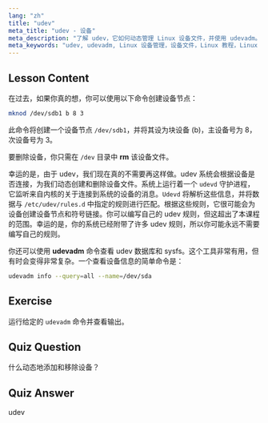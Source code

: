```yaml
---
lang: "zh"
title: "udev"
meta_title: "udev - 设备"
meta_description: "了解 udev，它如何动态管理 Linux 设备文件，并使用 udevadm。理解初学者的设备节点创建。"
meta_keywords: "udev, udevadm, Linux 设备管理，设备文件，Linux 教程，Linux 初学者，udev 规则，Linux 指南"
---
```


## Lesson Content

在过去，如果你真的想，你可以使用以下命令创建设备节点：

```bash
mknod /dev/sdb1 b 8 3
```

此命令将创建一个设备节点 `/dev/sdb1`，并将其设为块设备 (b)，主设备号为 8，次设备号为 3。

要删除设备，你只需在 `/dev` 目录中 **rm** 该设备文件。

幸运的是，由于 udev，我们现在真的不需要再这样做。udev 系统会根据设备是否连接，为我们动态创建和删除设备文件。系统上运行着一个 `udevd` 守护进程，它监听来自内核的关于连接到系统的设备的消息。`Udevd` 将解析这些信息，并将数据与 `/etc/udev/rules.d` 中指定的规则进行匹配。根据这些规则，它很可能会为设备创建设备节点和符号链接。你可以编写自己的 udev 规则，但这超出了本课程的范围。幸运的是，你的系统已经附带了许多 udev 规则，所以你可能永远不需要编写自己的规则。

你还可以使用 **udevadm** 命令查看 udev 数据库和 sysfs。这个工具非常有用，但有时会变得非常复杂。一个查看设备信息的简单命令是：

```bash
udevadm info --query=all --name=/dev/sda
```

## Exercise

运行给定的 `udevadm` 命令并查看输出。

## Quiz Question

什么动态地添加和移除设备？

## Quiz Answer

udev
